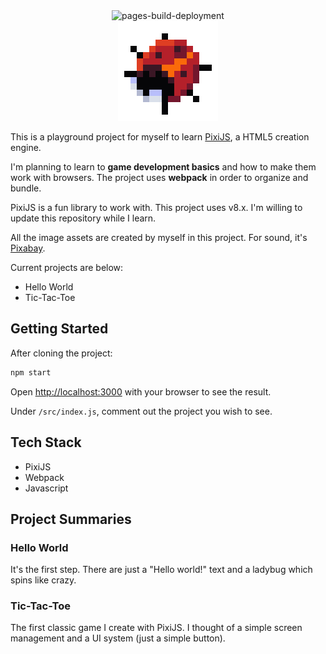 <div align="center">
  <img src="https://github.com/daglia/pixi-sandbox/actions/workflows/pages/pages-build-deployment/badge.svg" alt="pages-build-deployment">
</div>
<div align="center">
  <img src="https://github.com/daglia/pixi-sandbox/blob/main/src/assets/images/hello-world/ladybug.png" alt="ladybug">
</div>

This is a playground project for myself to learn [PixiJS](https://pixijs.com/), a HTML5 creation engine.

I'm planning to learn to **game development basics** and how to make them work with browsers. The project uses **webpack** in order to organize and bundle.

PixiJS is a fun library to work with. This project uses v8.x. I'm willing to update this repository while I learn.

All the image assets are created by myself in this project. For sound, it's [Pixabay](https://pixabay.com/).

Current projects are below:

- Hello World
- Tic-Tac-Toe

## Getting Started

After cloning the project:

```bash
npm start
```

Open [http://localhost:3000](http://localhost:3000) with your browser to see the result.

Under `/src/index.js`, comment out the project you wish to see.

## Tech Stack

- PixiJS
- Webpack
- Javascript

## Project Summaries

### Hello World

It's the first step. There are just a "Hello world!" text and a ladybug which spins like crazy.

### Tic-Tac-Toe

The first classic game I create with PixiJS. I thought of a simple screen management and a UI system (just a simple button).

